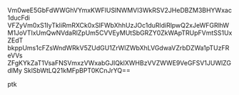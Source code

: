 Vm0weE5GbFdWWGhVYmxKWFlUSlNWMVl3WkRSV2JHeDBZM3BHYWxac1ducFdi
VFZyVm0xS1IyTkliRmRXCk0xSlFWbXhhUzJOc1duRldiRlpwQ2xJeWFGRlhW
M1JoVTIxUmQwNVdaRlZpUm5CVVEyMUtSbGRZY0ZkWApTRUpFVmtSS1UxZEdT
bkppUms1cFZsWndWRkV5ZUdGU1ZrWlZWbXhLVGdwaVZrbDZWa1pTUzFReVVs
ZFgKYkZaT1VsaFNSVmxzVWxabGJIQklXWHBzVVZWWE9VeGFSV1JUWlZGdlMy
SklSbWtLQ21kMFpBPT0KCnJrYQ==

ptk